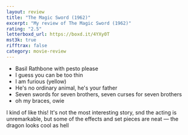 ```yaml
---
layout: review
title: "The Magic Sword (1962)"
excerpt: "My review of The Magic Sword (1962)"
rating: "2.5"
letterboxd_url: https://boxd.it/4YXy0T
mst3k: true
rifftrax: false
category: movie-review
---
```


- Basil Rathbone with pesto please
- I guess you can be too thin
- I am furious (yellow)
- He's no ordinary animal, he's your father
- Seven swords for seven brothers, seven curses for seven brothers
- oh my braces, owie

I kind of like this! It's not the most interesting story, snd the acting is unremarkable, but some of the effects and set pieces are neat — the dragon looks cool as hell
